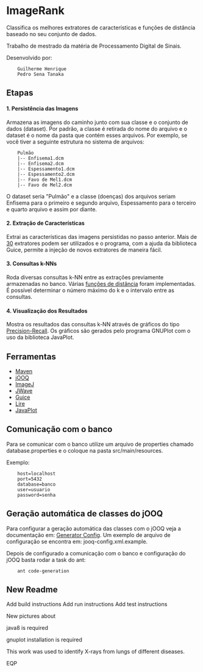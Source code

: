 # ImageRank

Classifica os melhores extratores de características e funções de distância baseado no seu conjunto de dados.

Trabalho de mestrado da matéria de Processamento Digital de Sinais.

Desenvolvido por:
    
        Guilherme Henrique
        Pedro Sena Tanaka
        
## Etapas

#### 1. Persistência das Imagens

Armazena as imagens do caminho junto com sua classe e o conjunto de dados (dataset).
Por padrão, a classe é retirada do nome do arquivo e o dataset é o nome da pasta que contém esses arquivos.
Por exemplo, se você tiver a seguinte estrutura no sistema de arquivos:

    	Pulmão
    	|-- Enfisema1.dcm
    	|-- Enfisema2.dcm
    	|-- Espessamento1.dcm
    	|-- Espessamento2.dcm
    	|-- Favo de Mel1.dcm
    	|-- Favo de Mel2.dcm

O dataset seria "Pulmão" e a classe (doenças) dos arquivos seriam Enfisema para o primeiro e segundo arquivo, Espessamento para o terceiro e quarto arquivo e assim por diante.

#### 2. **Extração de Características**

Extrai as características das imagens persistidas no passo anterior.
Mais de [30](https://github.com/gjhenrique/image-wavelet/blob/0ee87bb4a81f732ba0d25aa5a55a2157f0cce6d8/sql/seeds.sql) extratores podem ser utilizados 
e o programa, com a ajuda da biblioteca Guice, permite a injeção de novos extratores de maneira fácil.

#### 3. **Consultas k-NNs**

Roda diversas consultas k-NN entre as extrações previamente armazenadas no banco.
Várias [funções de distância](https://github.com/gjhenrique/image-wavelet/blob/master/sql/seeds.sql) foram implementadas.
É possível determinar o número máximo do k e o intervalo entre as consultas.

#### 4. **Visualização dos Resultados**

Mostra os resultados das consultas k-NN através de gráficos do tipo [Precision-Recall]([https://en.wikipedia.org/wiki/Precision_and_recall).
Os gráficos são gerados pelo programa GNUPlot com o uso da biblioteca JavaPlot.

## Ferramentas
* [Maven](https://maven.apache.org/)
* [jOOQ](http://www.jooq.org)
* [ImageJ](https://imagej.nih.gov/ij)
* [JWave](https://github.com/pedro-stanaka/JWave)
* [Guice](https://github.com/google/guice)
* [Lire](http://www.lire-project.net/)
* [JavaPlot](http://javaplot.panayotis.com/)

## Comunicação com o banco
Para se comunicar com o banco utilize um arquivo de properties chamado database.properties
e o coloque na pasta src/main/resources.

Exemplo:
        
        host=localhost
        port=5432
        database=banco
        user=usuario
        password=senha


## Geração automática de classes do jOOQ

Para configurar a geração automática das classes com o jOOQ veja a documentação em: [Generator Config](http://www.jooq.org/doc/3.3/manual/code-generation/codegen-configuration).
Um exemplo de arquivo de configuração se encontra em: jooq-config.xml.example.

Depois de configurado a comunicação com o banco e configuração do jOOQ basta rodar a task do ant:

		ant code-generation

## New Readme

Add build instructions
Add run instructions
Add test instructions

New pictures about

java8 is required

gnuplot installation is required

This work was used to identify X-rays from lungs of different diseases.

EQP

